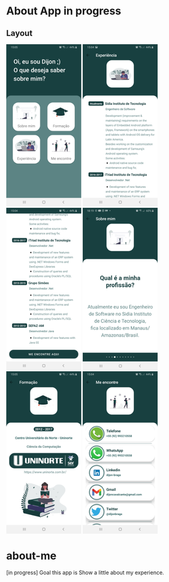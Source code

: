 # About App in progress
## Layout

<img src="screenshot/home.jpg" width="200"> <img src="screenshot/experience_screen1.jpg" width="200"> <img src="screenshot/experience_screen2.jpg" width="200"> <img src="screenshot/aboutme_screen.jpg" width="200"> <img src="screenshot/degree_screen.jpg" width="200"> <img src="screenshot/findMe_screen.jpg" width="200">

# about-me
[in progress] Goal this app is Show a little about my experience.

